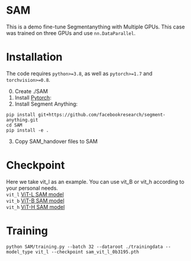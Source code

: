 # SAM
This is a demo fine-tune Segmentanything with Multiple GPUs. This case was trained on three GPUs and use `nn.DataParallel`.
# Installation
The code requires `python>=3.8`, as well as `pytorch>=1.7` and `torchvision>=0.8`.

0. Create ./SAM
1. Install [Pytorch](https://pytorch.org/):    
2. Install Segment Anything:    
```
pip install git+https://github.com/facebookresearch/segment-anything.git    
cd SAM
pip install -e . 
```
3. Copy SAM_handover files to SAM
# Checkpoint
Here we take vit_l as an example. You can use vit_B or vit_h according to your personal needs.    
`vit_l` [ViT-L SAM model](https://dl.fbaipublicfiles.com/segment_anything/sam_vit_l_0b3195.pth)    
`vit_b` [ViT-B SAM model](https://dl.fbaipublicfiles.com/segment_anything/sam_vit_b_01ec64.pth)    
`vit_h` [ViT-H SAM model](https://dl.fbaipublicfiles.com/segment_anything/sam_vit_h_4b8939.pth)    
     
# Training    
`python SAM/training.py --batch 32 --dataroot ./trainingdata --model_type vit_l --checkpoint sam_vit_l_0b3195.pth`
